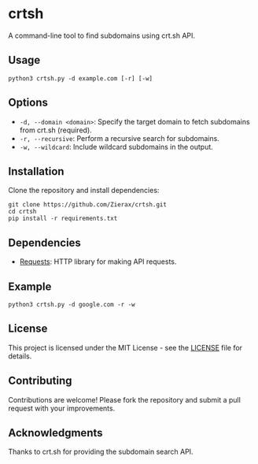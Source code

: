 <h1>crtsh</h1>

<p>A command-line tool to find subdomains using crt.sh API.</p>

<h2>Usage</h2>

<pre><code>python3 crtsh.py -d example.com [-r] [-w]</code></pre>

<h2>Options</h2>

<ul>
    <li><code>-d, --domain &lt;domain&gt;</code>: Specify the target domain to fetch subdomains from crt.sh (required).</li>
    <li><code>-r, --recursive</code>: Perform a recursive search for subdomains.</li>
    <li><code>-w, --wildcard</code>: Include wildcard subdomains in the output.</li>
</ul>

<h2>Installation</h2>

<p>Clone the repository and install dependencies:</p>

<pre><code>git clone https://github.com/Zierax/crtsh.git
cd crtsh
pip install -r requirements.txt
</code></pre>

<h2>Dependencies</h2>

<ul>
    <li><a href="https://pypi.org/project/requests/">Requests</a>: HTTP library for making API requests.</li>
</ul>

<h2>Example</h2>

<pre><code>python3 crtsh.py -d google.com -r -w</code></pre>

<h2>License</h2>

<p>This project is licensed under the MIT License - see the <a href="LICENSE">LICENSE</a> file for details.</p>

<h2>Contributing</h2>

<p>Contributions are welcome! Please fork the repository and submit a pull request with your improvements.</p>

<h2>Acknowledgments</h2>

<p>Thanks to crt.sh for providing the subdomain search API.</p>

</body>
</html>
